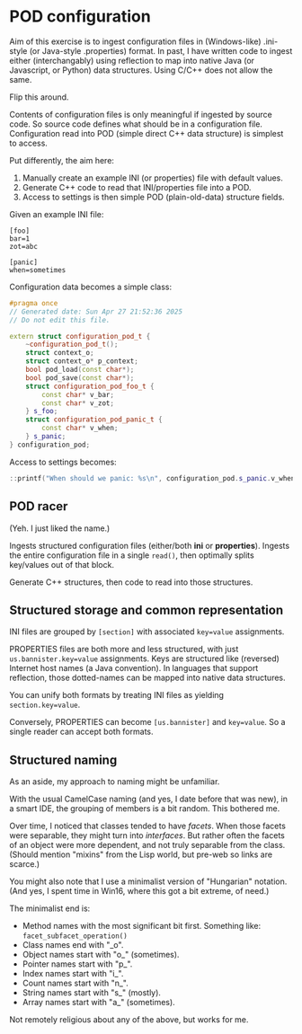 # POD configuration
Aim of this exercise is to ingest configuration files in (Windows-like) .ini-style (or Java-style .properties) format.
In past, I have written code to ingest either (interchangably) using reflection to map into native Java (or Javascript, or Python) data structures. 
Using C/C++ does not allow the same.

Flip this around.

Contents of configuration files is only meaningful if ingested by source code.
So source code defines what should be in a configuration file.
Configuration read into POD (simple direct C++ data structure) is simplest to access.

Put differently, the aim here: 
1.  Manually create an example INI (or properties) file with default values.
2.  Generate C++ code to read that INI/properties file into a POD.
3.  Access to settings is then simple POD (plain-old-data) structure fields.

Given an example INI file:
```
[foo]
bar=1 
zot=abc

[panic]
when=sometimes
```

Configuration data becomes a simple class:
```C++
#pragma once
// Generated date: Sun Apr 27 21:52:36 2025
// Do not edit this file.

extern struct configuration_pod_t {
    ~configuration_pod_t();
    struct context_o;
    struct context_o* p_context;
    bool pod_load(const char*);
    bool pod_save(const char*);
    struct configuration_pod_foo_t {
        const char* v_bar;
        const char* v_zot;
    } s_foo;
    struct configuration_pod_panic_t {
        const char* v_when;
    } s_panic;
} configuration_pod;
```

Access to settings becomes:
```C++
::printf("When should we panic: %s\n", configuration_pod.s_panic.v_when);
```


## POD racer
(Yeh. I just liked the name.)

Ingests structured configuration files (either/both **ini** or **properties**).
Ingests the entire configuration file in a single ``read()``,
then optimally splits key/values out of that block.

Generate C++ structures, then code to read into those structures.

## Structured storage and common representation
INI files are grouped by ``[section]`` with associated ``key=value`` assignments.

PROPERTIES files are both more and less structured, with just ``us.bannister.key=value`` assignments.
Keys are structured like (reversed) Internet host names (a Java convention).
In languages that support reflection, those dotted-names can be mapped into native data structures.

You can unify both formats by treating INI files as yielding ``section.key=value``.

Conversely, PROPERTIES can become ``[us.bannister]`` and ``key=value``.
So a single reader can accept both formats.


## Structured naming
As an aside, my approach to naming might be unfamiliar.

With the usual CamelCase naming (and yes, I date before that was new), 
in a smart IDE, the grouping of members is a bit random.
This bothered me.

Over time, I noticed that classes tended to have *facets*.
When those facets were separable, they might turn into *interfaces*.
But rather often the facets of an object were more dependent, and not truly separable from the class.
(Should mention "mixins" from the Lisp world, but pre-web so links are scarce.)

You might also note that I use a minimalist version of "Hungarian" notation.
(And yes, I spent time in Win16, where this got a bit extreme, of need.)

The minimalist end is:
* Method names with the most significant bit first. Something like: ```facet_subfacet_operation()```
* Class names end with "_o".
* Object names start with "o_" (sometimes).
* Pointer names start with "p_".
* Index names start with "i_".
* Count names start with "n_".
* String names start with "s_" (mostly).
* Array names start with "a_" (sometimes).

Not remotely religious about any of the above, but works for me.
